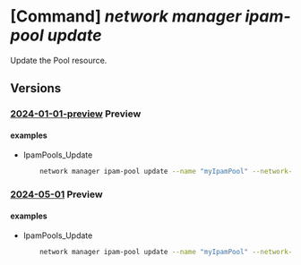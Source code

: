 # [Command] _network manager ipam-pool update_

Update the Pool resource.

## Versions

### [2024-01-01-preview](/Resources/mgmt-plane/L3N1YnNjcmlwdGlvbnMve30vcmVzb3VyY2Vncm91cHMve30vcHJvdmlkZXJzL21pY3Jvc29mdC5uZXR3b3JrL25ldHdvcmttYW5hZ2Vycy97fS9pcGFtcG9vbHMve30=/2024-01-01-preview.xml) **Preview**

<!-- mgmt-plane /subscriptions/{}/resourcegroups/{}/providers/microsoft.network/networkmanagers/{}/ipampools/{} 2024-01-01-preview -->

#### examples

- IpamPools_Update
    ```bash
        network manager ipam-pool update --name "myIpamPool" --network-manager-name "myAVNM" --resource-group "myAVNMResourceGroup" --subscription "00000000-0000-0000-0000-000000000000" --display-name "myIpamPoolDisplayName" --description "New Description" --tags ""
    ```

### [2024-05-01](/Resources/mgmt-plane/L3N1YnNjcmlwdGlvbnMve30vcmVzb3VyY2Vncm91cHMve30vcHJvdmlkZXJzL21pY3Jvc29mdC5uZXR3b3JrL25ldHdvcmttYW5hZ2Vycy97fS9pcGFtcG9vbHMve30=/2024-05-01.xml) **Preview**

<!-- mgmt-plane /subscriptions/{}/resourcegroups/{}/providers/microsoft.network/networkmanagers/{}/ipampools/{} 2024-05-01 -->

#### examples

- IpamPools_Update
    ```bash
        network manager ipam-pool update --name "myIpamPool" --network-manager-name "myAVNM" --resource-group "myAVNMResourceGroup" --subscription "00000000-0000-0000-0000-000000000000" --display-name "myIpamPoolDisplayName" --description "New Description" --tags ""
    ```
